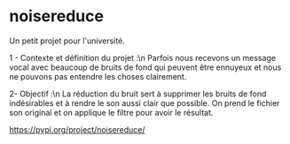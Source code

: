 # noisereduce

Un petit projet pour l'université.


1 - Contexte et définition du projet :\n
Parfois nous recevons un message vocal avec beaucoup de bruits de fond qui peuvent être ennuyeux et nous ne pouvons pas entendre les choses clairement.


2- Objectif :\n
La réduction du bruit sert à supprimer les bruits de fond indésirables et à rendre le son aussi clair que possible. On prend le fichier son original et on applique le filtre pour avoir le résultat.




https://pypi.org/project/noisereduce/
